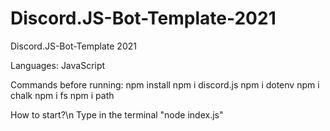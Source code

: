 # Discord.JS-Bot-Template-2021
Discord.JS-Bot-Template 2021

Languages:
JavaScript

Commands before running:
 npm install
 npm i discord.js
 npm i dotenv
 npm i chalk
 npm i fs
 npm i path

How to start?\n
Type in the terminal "node index.js"
